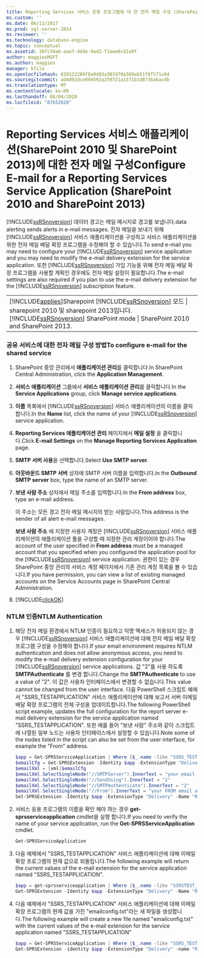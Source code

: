 ```yaml
---
title: Reporting Services 서비스 응용 프로그램에 대 한 전자 메일 구성 (SharePoint 2010 및 SharePoint 2013) | Microsoft Docs
ms.custom: ''
ms.date: 06/13/2017
ms.prod: sql-server-2014
ms.reviewer: ''
ms.technology: database-engine
ms.topic: conceptual
ms.assetid: 38fc34a6-aae7-4dde-9ad2-f1eee0c42a9f
author: maggiesMSFT
ms.author: maggies
manager: kfile
ms.openlocfilehash: 628122289f8a9d83a307d70a369ab51f8f571c04
ms.sourcegitcommit: ad4d92dce894592a259721a1571b1d8736abacdb
ms.translationtype: MT
ms.contentlocale: ko-KR
ms.lasthandoff: 08/04/2020
ms.locfileid: "87652628"
---
```

# <a name="configure-e-mail-for-a-reporting-services-service-application-sharepoint-2010-and-sharepoint-2013"></a><span data-ttu-id="b7b83-102">Reporting Services 서비스 애플리케이션(SharePoint 2010 및 SharePoint 2013)에 대한 전자 메일 구성</span><span class="sxs-lookup"><span data-stu-id="b7b83-102">Configure E-mail for a Reporting Services Service Application (SharePoint 2010 and SharePoint 2013)</span></span>
  [!INCLUDE[ssRSnoversion](../../includes/ssrsnoversion-md.md)] <span data-ttu-id="b7b83-103">데이터 경고는 메일 메시지로 경고를 보냅니다.</span><span class="sxs-lookup"><span data-stu-id="b7b83-103">data alerting sends alerts in e-mail messages.</span></span> <span data-ttu-id="b7b83-104">전자 메일을 보내기 위해 [!INCLUDE[ssRSnoversion](../../includes/ssrsnoversion-md.md)] 서비스 애플리케이션을 구성하고 서비스 애플리케이션을 위한 전자 메일 배달 확장 프로그램을 수정해야 할 수 있습니다.</span><span class="sxs-lookup"><span data-stu-id="b7b83-104">To send e-mail you may need to configure your [!INCLUDE[ssRSnoversion](../../includes/ssrsnoversion-md.md)] service application and you may need to modify the e-mail delivery extension for the service application.</span></span> <span data-ttu-id="b7b83-105">또한 [!INCLUDE[ssRSnoversion](../../includes/ssrsnoversion-md.md)] 가입 기능을 위해 전자 메일 배달 확장 프로그램을 사용할 계획인 경우에도 전자 메일 설정이 필요합니다.</span><span class="sxs-lookup"><span data-stu-id="b7b83-105">The e-mail settings are also required if you plan to use the e-mail delivery extension for the [!INCLUDE[ssRSnoversion](../../includes/ssrsnoversion-md.md)] subscription feature.</span></span>  
  
||  
|-|  
|[!INCLUDE[applies](../../includes/applies-md.md)]<span data-ttu-id="b7b83-106">Sharepoint [!INCLUDE[ssRSnoversion](../../includes/ssrsnoversion-md.md)] 모드 &#124; sharepoint 2010 및 sharepoint 2013입니다.</span><span class="sxs-lookup"><span data-stu-id="b7b83-106">[!INCLUDE[ssRSnoversion](../../includes/ssrsnoversion-md.md)] SharePoint mode &#124; SharePoint 2010 and SharePoint 2013.</span></span>|  
  
### <a name="to-configure-e-mail-for-the-shared-service"></a><span data-ttu-id="b7b83-107">공유 서비스에 대한 전자 메일 구성 방법</span><span class="sxs-lookup"><span data-stu-id="b7b83-107">To configure e-mail for the shared service</span></span>  
  
1.  <span data-ttu-id="b7b83-108">SharePoint 중앙 관리에서 **애플리케이션 관리**를 클릭합니다.</span><span class="sxs-lookup"><span data-stu-id="b7b83-108">In SharePoint Central Administration, click the **Application Management**.</span></span>  
  
2.  <span data-ttu-id="b7b83-109">**서비스 애플리케이션** 그룹에서 **서비스 애플리케이션 관리**를 클릭합니다.</span><span class="sxs-lookup"><span data-stu-id="b7b83-109">In the **Service Applications** group, click **Manage service applications**.</span></span>  
  
3.  <span data-ttu-id="b7b83-110">**이름** 목록에서 [!INCLUDE[ssRSnoversion](../../includes/ssrsnoversion-md.md)] 서비스 애플리케이션의 이름을 클릭합니다.</span><span class="sxs-lookup"><span data-stu-id="b7b83-110">In the **Name** list, click the name of your [!INCLUDE[ssRSnoversion](../../includes/ssrsnoversion-md.md)] service application.</span></span>  
  
4.  <span data-ttu-id="b7b83-111">**Reporting Services 애플리케이션 관리** 페이지에서 **메일 설정** 을 클릭합니다.</span><span class="sxs-lookup"><span data-stu-id="b7b83-111">Click **E-mail Settings** on the **Manage Reporting Services Application** page.</span></span>  
  
5.  <span data-ttu-id="b7b83-112">**SMTP 서버 사용**을 선택합니다.</span><span class="sxs-lookup"><span data-stu-id="b7b83-112">Select **Use SMTP server**.</span></span>  
  
6.  <span data-ttu-id="b7b83-113">**아웃바운드 SMTP 서버** 상자에 SMTP 서버 이름을 입력합니다.</span><span class="sxs-lookup"><span data-stu-id="b7b83-113">In the **Outbound SMTP server** box, type the name of an SMTP server.</span></span>  
  
7.  <span data-ttu-id="b7b83-114">**보낸 사람 주소** 상자에서 메일 주소를 입력합니다.</span><span class="sxs-lookup"><span data-stu-id="b7b83-114">In the **From address** box, type an e-mail address.</span></span>  
  
     <span data-ttu-id="b7b83-115">이 주소는 모든 경고 전자 메일 메시지의 받는 사람입니다.</span><span class="sxs-lookup"><span data-stu-id="b7b83-115">This address is the sender of all alert e-mail messages.</span></span>  
  
     <span data-ttu-id="b7b83-116">**보낸 사람 주소** 에 지정한 사용자 계정은 [!INCLUDE[ssRSnoversion](../../includes/ssrsnoversion-md.md)] 서비스 애플리케이션의 애플리케이션 풀을 구성할 때 지정한 관리 계정이어야 합니다.</span><span class="sxs-lookup"><span data-stu-id="b7b83-116">The account of the user specified in **From address** must be a managed account that you specified when you configured the application pool for the [!INCLUDE[ssRSnoversion](../../includes/ssrsnoversion-md.md)] service application.</span></span> <span data-ttu-id="b7b83-117">권한이 있는 경우 SharePoint 중앙 관리의 서비스 계정 페이지에서 기존 관리 계정 목록을 볼 수 있습니다.</span><span class="sxs-lookup"><span data-stu-id="b7b83-117">If you have permission, you can view a list of existing managed accounts on the Service Accounts page in SharePoint Central Administration.</span></span>  
  
8.  [!INCLUDE[clickOK](../../includes/clickok-md.md)]  
  
### <a name="ntlm-authentication"></a><span data-ttu-id="b7b83-118">NTLM 인증</span><span class="sxs-lookup"><span data-stu-id="b7b83-118">NTLM Authentication</span></span>  
  
1.  <span data-ttu-id="b7b83-119">해당 전자 메일 환경에서 NTLM 인증이 필요하고 익명 액세스가 허용되지 않는 경우 [!INCLUDE[ssRSnoversion](../../includes/ssrsnoversion-md.md)] 서비스 애플리케이션에 대해 전자 메일 배달 확장 프로그램 구성을 수정해야 합니다.</span><span class="sxs-lookup"><span data-stu-id="b7b83-119">If your email environment requires NTLM authentication and does not allow anonymous access, you need to modify the e-mail delivery extension configuration for your [!INCLUDE[ssRSnoversion](../../includes/ssrsnoversion-md.md)] service applications.</span></span> <span data-ttu-id="b7b83-120">값 "2"를 사용 하도록 **SMTPAuthenticate** 를 변경 합니다.</span><span class="sxs-lookup"><span data-stu-id="b7b83-120">Change the **SMTPAuthenticate** to use a value of "2".</span></span> <span data-ttu-id="b7b83-121">이 값은 사용자 인터페이스에서 변경할 수 없습니다.</span><span class="sxs-lookup"><span data-stu-id="b7b83-121">This value cannot be changed from the user interface.</span></span> <span data-ttu-id="b7b83-122">다음 PowerShell 스크립트 예에서 "SSRS_TESTAPPLICATION" 서비스 애플리케이션에 대해 보고서 서버 이메일 배달 확장 프로그램의 전체 구성을 업데이트합니다.</span><span class="sxs-lookup"><span data-stu-id="b7b83-122">The following PowerShell script example, updates the full configuration for the report server e-mail delivery extension for the service application named "SSRS_TESTAPPLICATION".</span></span> <span data-ttu-id="b7b83-123">또한 예를 들어 "보낸 사람" 주소와 같이 스크립트에 나열된 일부 노드는 사용자 인터페이스에서 설정할 수 있습니다.</span><span class="sxs-lookup"><span data-stu-id="b7b83-123">Note some of the nodes listed in the script can also be set from the user interface, for example the "From" address.</span></span>  
  
    ```powershell
    $app = Get-SPRSServiceApplication | Where {$_.name -like "SSRS_TESTAPPLICATION *"}  
    $emailCfg = Get-SPRSExtension -Identity $app -ExtensionType "Delivery" -Name "Report Server Email" | Select -ExpandProperty ConfigurationXml
    $emailXml = [xml]$emailCfg
    $emailXml.SelectSingleNode("//SMTPServer").InnerText = "your email server name"  
    $emailXml.SelectSingleNode("//SendUsing").InnerText = "2"  
    $emailXml.SelectSingleNode("//SMTPAuthenticate").InnerText = "2"  
    $emailXml.SelectSingleNode("//From").InnerText = "your FROM email address"  
    Set-SPRSExtension -Identity $app -ExtensionType "Delivery" -Name "Report Server Email" -ExtensionConfiguration $emailXml.OuterXml  
    ```  
  
2.  <span data-ttu-id="b7b83-124">서비스 응용 프로그램의 이름을 확인 해야 하는 경우 **get-sprsserviceapplication** cmdlet을 실행 합니다.</span><span class="sxs-lookup"><span data-stu-id="b7b83-124">If you need to verify the name of your service application, run the **Get-SPRSServiceApplication** cmdlet.</span></span>  
  
    ```powershell
    Get-SPRSServiceApplication  
    ```  
  
3.  <span data-ttu-id="b7b83-125">다음 예제에서 "SSRS_TESTAPPLICATION" 서비스 애플리케이션에 대해 이메일 확장 프로그램의 현재 값으로 되돌립니다.</span><span class="sxs-lookup"><span data-stu-id="b7b83-125">The following example will return the current values of the e-mail extension for the service application named "SSRS_TESTAPPLICATION".</span></span>  
  
    ```powershell
    $app = get-sprsserviceapplication | Where {$_.name -like "SSRSTEST_APPLICATION*"}  
    Get-SPRSExtension -Identity $app -ExtensionType "Delivery" -Name "Report Server Email" | Select -ExpandProperty ConfigurationXml  
    ```  
  
4.  <span data-ttu-id="b7b83-126">다음 예제에서 "SSRS_TESTAPPLICATION" 서비스 애플리케이션에 대해 이메일 확장 프로그램의 현재 값을 가진 "emailconfig.txt"라는 새 파일을 생성합니다.</span><span class="sxs-lookup"><span data-stu-id="b7b83-126">The following example will create a new file named "emailconfig.txt" with the current values of the e-mail extension for the service application named "SSRS_TESTAPPLICATION"</span></span>  
  
    ```powershell
    $app = Get-SPRSServiceApplication | Where {$_.name -like "SSRS_TESTAPPLICATION*"}  
    Get-SPRSExtension -identity $app -ExtensionType "Delivery" -name "Report Server Email" | Select -ExpandProperty ConfigurationXml | Out-File c:\emailconfig.txt  
    ```
